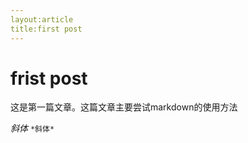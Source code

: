 ```yaml
---
layout:article
title:first post
---
```


# frist post

这是第一篇文章。这篇文章主要尝试markdown的使用方法

*斜体* ```*斜体*```
